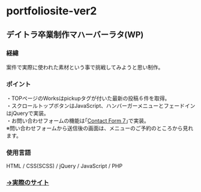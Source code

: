 # portfoliosite-ver2
## デイトラ卒業制作マハーバーラタ(WP)
### 経緯
案件で実際に使われた素材という事で挑戦してみようと思い制作｡

### ポイント
・TOPページのWorksはpickupタグが付いた最新の投稿６件を取得｡<br>
・スクロールトップボタンはJavaScript、ハンバーガーメニューとフェードインはjQueryで実装｡<br>
・お問い合わせフォームの機能は｢[Contact Form 7](https://ja.wordpress.org/plugins/contact-form-7/)｣で実装｡<br>
※問い合わせフォームから送信後の画面は、メニューのご予約のところから見れます。

### 使用言語
HTML / CSS(SCSS) / jQuery / JavaScript / PHP

### [→実際のサイト](https://mahabharata.tosshii-portfolio.com/)
